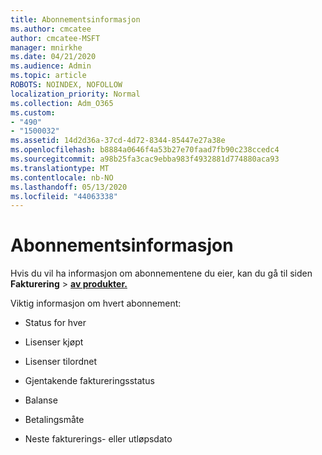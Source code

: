 ```yaml
---
title: Abonnementsinformasjon
ms.author: cmcatee
author: cmcatee-MSFT
manager: mnirkhe
ms.date: 04/21/2020
ms.audience: Admin
ms.topic: article
ROBOTS: NOINDEX, NOFOLLOW
localization_priority: Normal
ms.collection: Adm_O365
ms.custom:
- "490"
- "1500032"
ms.assetid: 14d2d36a-37cd-4d72-8344-85447e27a38e
ms.openlocfilehash: b8884a0646f4a53b27e70faad7fb90c238ccedc4
ms.sourcegitcommit: a98b25fa3cac9ebba983f4932881d774880aca93
ms.translationtype: MT
ms.contentlocale: nb-NO
ms.lasthandoff: 05/13/2020
ms.locfileid: "44063338"
---
```

# <a name="subscription-information"></a>Abonnementsinformasjon

Hvis du vil ha informasjon om abonnementene du eier, kan du gå til siden **Fakturering** \> **[av produkter.](https://go.microsoft.com/fwlink/p/?linkid=842054)**
  
Viktig informasjon om hvert abonnement:
  
- Status for hver

- Lisenser kjøpt

- Lisenser tilordnet

- Gjentakende faktureringsstatus

- Balanse

- Betalingsmåte

- Neste fakturerings- eller utløpsdato